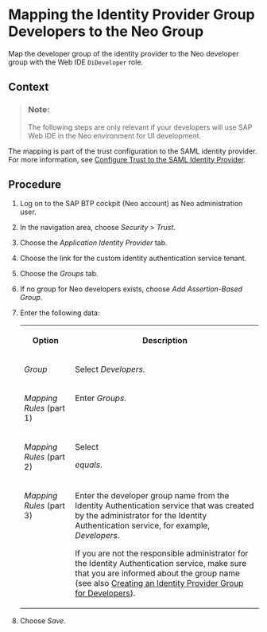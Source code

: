 <!-- loio1fd787382ccf472082b0be08a2790323 -->

# Mapping the Identity Provider Group Developers to the Neo Group

Map the developer group of the identity provider to the Neo developer group with the Web IDE `DiDeveloper` role.



<a name="loio1fd787382ccf472082b0be08a2790323__context_nfj_pmd_r2b"/>

## Context

> ### Note:  
> The following steps are only relevant if your developers will use SAP Web IDE in the Neo environment for UI development.

The mapping is part of the trust configuration to the SAML identity provider. For more information, see [Configure Trust to the SAML Identity Provider](https://help.sap.com/viewer/65de2977205c403bbc107264b8eccf4b/Cloud/en-US/dc618538d97610148155d97dcd123c24.html#loiob6cfc4bb4bff4ace90afc71b0962fcb5).



## Procedure

1.  Log on to the SAP BTP cockpit \(Neo account\) as Neo administration user.

2.  In the navigation area, choose *Security* \> *Trust*.

3.  Choose the *Application Identity Provider* tab.

4.  Choose the link for the custom identity authentication service tenant.

5.  Choose the *Groups* tab.

6.  If no group for Neo developers exists, choose *Add Assertion-Based Group*.

7.  Enter the following data:


    <table>
    <tr>
    <th valign="top">

    Option


    
    </th>
    <th valign="top">

    Description


    
    </th>
    </tr>
    <tr>
    <td valign="top">

    *Group*


    
    </td>
    <td valign="top">

    Select *Developers.*


    
    </td>
    </tr>
    <tr>
    <td valign="top">

     *Mapping Rules* \(part 1\)


    
    </td>
    <td valign="top">

    Enter *Groups*.


    
    </td>
    </tr>
    <tr>
    <td valign="top">

     *Mapping Rules* \(part 2\)


    
    </td>
    <td valign="top">

    Select

    *equals*.


    
    </td>
    </tr>
    <tr>
    <td valign="top">

     *Mapping Rules* \(part 3\)


    
    </td>
    <td valign="top">

    Enter the developer group name from the Identity Authentication service that was created by the administrator for the Identity Authentication service, for example, *Developers*.

    If you are not the responsible administrator for the Identity Authentication service, make sure that you are informed about the group name \(see also [Creating an Identity Provider Group for Developers](Creating_an_Identity_Provider_Group_for_Developers_2f72082.md)\).


    
    </td>
    </tr>
    </table>
    
8.  Choose *Save*.


